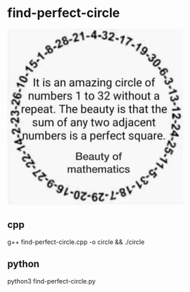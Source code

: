 # find-perfect-circle

![Perfect-circle](/assets/new.jpg)
## cpp
g++  find-perfect-circle.cpp -o circle && ./circle
## python
python3 find-perfect-circle.py
